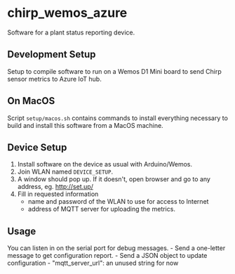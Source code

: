 # chirp_wemos_azure

Software for a plant status reporting device.

## Development Setup

Setup to compile software to run on a Wemos D1 Mini board to send Chirp sensor metrics to Azure IoT hub.

## On MacOS

Script `setup/macos.sh` contains commands to install everything necessary to build and install this software from a MacOS machine.

## Device Setup

1. Install software on the device as usual with Arduino/Wemos.
2. Join WLAN named `DEVICE_SETUP`.
3. A window should pop up. If it doesn't, open browser and go to any address, eg. http://set.up/
4. Fill in requested information
    - name and password of the WLAN to use for access to Internet
    - address of MQTT server for uploading the metrics.

## Usage

You can listen in on the serial port for debug messages.
    - Send a one-letter message to get configuration report.
    - Send a JSON object to update configuration
        - "mqtt_server_url": an unused string for now
